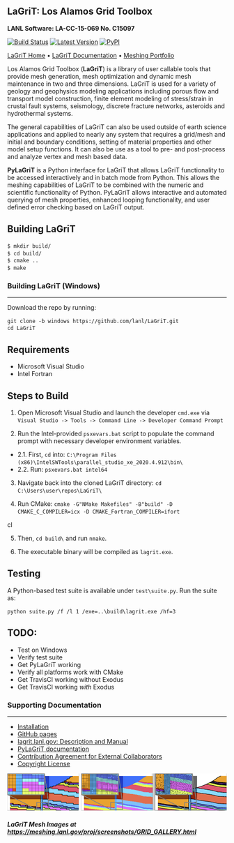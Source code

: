 ## LaGriT: Los Alamos Grid Toolbox ##

**LANL Software: LA-CC-15-069  No. C15097**


[![Build Status](https://travis-ci.org/lanl/LaGriT.svg?branch=master)](https://travis-ci.org/lanl/LaGriT) [![Latest Version](https://img.shields.io/github/release/lanl/lagrit.svg?style=flat-square)](https://github.com/lanl/lagrit/releases) [![PyPI](https://img.shields.io/pypi/l/Django.svg)](https://github.com/lanl/LaGriT/blob/doc-test/LICENSE)

[LaGriT Home](https://lagrit.lanl.gov) • [LaGriT Documentation](http://lanl.github.io/LaGriT) • [Meshing Portfolio](https://meshing.lanl.gov/)

Los Alamos Grid Toolbox (**LaGriT**) is a library of user callable tools that provide mesh generation, mesh optimization and dynamic mesh maintenance in two and three dimensions. LaGriT is used for a variety of geology and geophysics modeling applications including porous flow and transport model construction, finite element modeling of stress/strain in crustal fault systems, seismology, discrete fracture networks, asteroids and hydrothermal systems.

The general capabilities of LaGriT can also be used outside of earth science applications and applied to nearly any system that requires a grid/mesh and initial and boundary conditions, setting of material properties and other model setup functions. It can also be use as a tool to pre- and post-process and analyze vertex and mesh based data.

**PyLaGriT** is a Python interface for LaGriT that allows LaGriT functionality to be accessed interactively and in batch mode from Python.
This allows the meshing capabilities of LaGriT to be combined with the numeric and scientific functionality of Python.
PyLaGriT allows interactive and automated querying of mesh properties, enhanced looping functionality, and user defined error checking based on LaGriT output.


## Building LaGriT

```sh
$ mkdir build/
$ cd build/
$ cmake ..
$ make
```

### Building LaGriT (Windows) ###
---

Download the repo by running:

    git clone -b windows https://github.com/lanl/LaGriT.git
    cd LaGriT

## Requirements

* Microsoft Visual Studio
* Intel Fortran

## Steps to Build

1. Open Microsoft Visual Studio and launch the developer `cmd.exe` via `Visual Studio -> Tools -> Command Line -> Developer Command Prompt`

2. Run the Intel-provided `psxevars.bat` script to populate the command prompt with necessary developer environment variables.

  * 2.1. First, `cd` into: `C:\Program Files (x86)\IntelSWTools\parallel_studio_xe_2020.4.912\bin\`
  * 2.2. Run: `psxevars.bat intel64`

3. Navigate back into the cloned LaGriT directory: `cd C:\Users\user\repos\LaGriT\`

4. Run CMake: `cmake -G"NMake Makefiles" -B"build" -D CMAKE_C_COMPILER=icx -D CMAKE_Fortran_COMPILER=ifort`

cl

5. Then, `cd build\` and run `nmake`.

6. The executable binary will be compiled as `lagrit.exe`.

## Testing

A Python-based test suite is available under `test\suite.py`. Run the suite as:

    python suite.py /f /l 1 /exe=..\build\lagrit.exe /hf=3

## TODO:

 * Test on Windows
 * Verify test suite
 * Get PyLaGriT working
 * Verify all platforms work with CMake
 * Get TravisCI working without Exodus
 * Get TravisCI working *with* Exodus

### Supporting Documentation ###
---
* [Installation](documentation/INSTALL.md)
* [GitHub pages](https://lanl.github.io/LaGriT/)
* [lagrit.lanl.gov: Description and Manual](http://lagrit.lanl.gov)
* [PyLaGriT documentation](https://lanl.github.io/LaGriT/pylagrit/original/index.html)
* [Contribution Agreement for External Collaborators](CONTRIBUTING.md)
* [Copyright License](LICENSE.md)

![Refine Samples](screenshots/refine_samples_TN1000.png)

##### LaGriT Mesh Images at https://meshing.lanl.gov/proj/screenshots/GRID_GALLERY.html